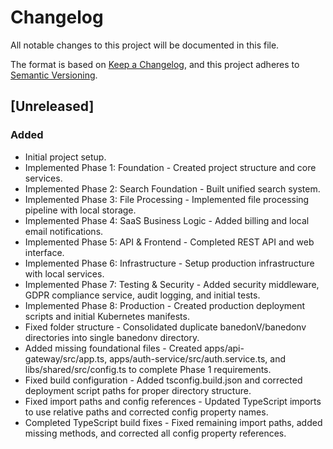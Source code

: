 # Changelog

All notable changes to this project will be documented in this file.

The format is based on [Keep a Changelog](https://keepachangelog.com/en/1.0.0/),
and this project adheres to [Semantic Versioning](https://semver.org/spec/v2.0.0.html).

## [Unreleased]

### Added
- Initial project setup.
- Implemented Phase 1: Foundation - Created project structure and core services.
- Implemented Phase 2: Search Foundation - Built unified search system.
- Implemented Phase 3: File Processing - Implemented file processing pipeline with local storage.
- Implemented Phase 4: SaaS Business Logic - Added billing and local email notifications.
- Implemented Phase 5: API & Frontend - Completed REST API and web interface.
- Implemented Phase 6: Infrastructure - Setup production infrastructure with local services.
- Implemented Phase 7: Testing & Security - Added security middleware, GDPR compliance service, audit logging, and initial tests.
- Implemented Phase 8: Production - Created production deployment scripts and initial Kubernetes manifests.
- Fixed folder structure - Consolidated duplicate banedonV/banedonv directories into single banedonv directory.
- Added missing foundational files - Created apps/api-gateway/src/app.ts, apps/auth-service/src/auth.service.ts, and libs/shared/src/config.ts to complete Phase 1 requirements.
- Fixed build configuration - Added tsconfig.build.json and corrected deployment script paths for proper directory structure.
- Fixed import paths and config references - Updated TypeScript imports to use relative paths and corrected config property names.
- Completed TypeScript build fixes - Fixed remaining import paths, added missing methods, and corrected all config property references.
